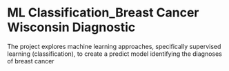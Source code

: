 # ML Classification_Breast Cancer Wisconsin Diagnostic
The project explores machine learning approaches, specifically supervised learning (classification), to create a predict model identifying the diagnoses of breast cancer
